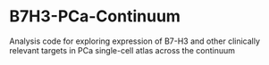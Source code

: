 # B7H3-PCa-Continuum
Analysis code for exploring expression of B7-H3 and other clinically relevant targets in PCa single-cell atlas across the continuum
